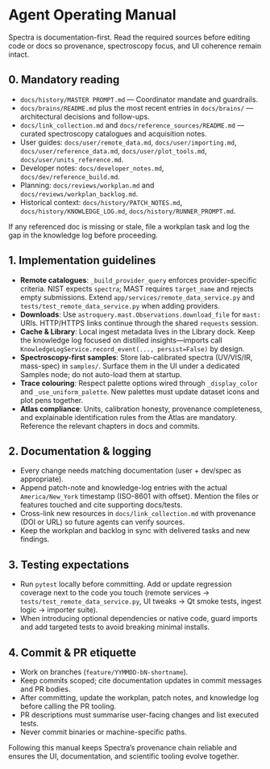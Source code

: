 # Agent Operating Manual

Spectra is documentation-first. Read the required sources before editing code or
docs so provenance, spectroscopy focus, and UI coherence remain intact.

## 0. Mandatory reading

- `docs/history/MASTER PROMPT.md` — Coordinator mandate and guardrails.
- `docs/brains/README.md` plus the most recent entries in `docs/brains/` —
  architectural decisions and follow-ups.
- `docs/link_collection.md` and `docs/reference_sources/README.md` — curated
  spectroscopy catalogues and acquisition notes.
- User guides: `docs/user/remote_data.md`, `docs/user/importing.md`,
  `docs/user/reference_data.md`, `docs/user/plot_tools.md`, `docs/user/units_reference.md`.
- Developer notes: `docs/developer_notes.md`, `docs/dev/reference_build.md`.
- Planning: `docs/reviews/workplan.md` and `docs/reviews/workplan_backlog.md`.
- Historical context: `docs/history/PATCH_NOTES.md`,
  `docs/history/KNOWLEDGE_LOG.md`, `docs/history/RUNNER_PROMPT.md`.

If any referenced doc is missing or stale, file a workplan task and log the gap
in the knowledge log before proceeding.

## 1. Implementation guidelines

- **Remote catalogues**: `_build_provider_query` enforces provider-specific
  criteria. NIST expects `spectra`; MAST requires `target_name` and rejects empty
  submissions. Extend `app/services/remote_data_service.py` and
  `tests/test_remote_data_service.py` when adding providers.
- **Downloads**: Use `astroquery.mast.Observations.download_file` for `mast:`
  URIs. HTTP/HTTPS links continue through the shared `requests` session.
- **Cache & Library**: Local ingest metadata lives in the Library dock. Keep the
  knowledge log focused on distilled insights—imports call
  `KnowledgeLogService.record_event(..., persist=False)` by design.
- **Spectroscopy-first samples**: Store lab-calibrated spectra (UV/VIS/IR,
  mass-spec) in `samples/`. Surface them in the UI under a dedicated Samples
  node; do not auto-load them at startup.
- **Trace colouring**: Respect palette options wired through `_display_color`
  and `_use_uniform_palette`. New palettes must update dataset icons and plot
  pens together.
- **Atlas compliance**: Units, calibration honesty, provenance completeness, and
  explainable identification rules from the Atlas are mandatory. Reference the
  relevant chapters in docs and commits.

## 2. Documentation & logging

- Every change needs matching documentation (user + dev/spec as appropriate).
- Append patch-note and knowledge-log entries with the actual
  `America/New_York` timestamp (ISO-8601 with offset). Mention the files or
  features touched and cite supporting docs/tests.
- Cross-link new resources in `docs/link_collection.md` with provenance (DOI or
  URL) so future agents can verify sources.
- Keep the workplan and backlog in sync with delivered tasks and new findings.

## 3. Testing expectations

- Run `pytest` locally before committing. Add or update regression coverage next
  to the code you touch (remote services → `tests/test_remote_data_service.py`,
  UI tweaks → Qt smoke tests, ingest logic → importer suite).
- When introducing optional dependencies or native code, guard imports and add
  targeted tests to avoid breaking minimal installs.

## 4. Commit & PR etiquette

- Work on branches (`feature/YYMMDD-bN-shortname`).
- Keep commits scoped; cite documentation updates in commit messages and PR
  bodies.
- After committing, update the workplan, patch notes, and knowledge log before
  calling the PR tooling.
- PR descriptions must summarise user-facing changes and list executed tests.
- Never commit binaries or machine-specific paths.

Following this manual keeps Spectra’s provenance chain reliable and ensures the
UI, documentation, and scientific tooling evolve together.

